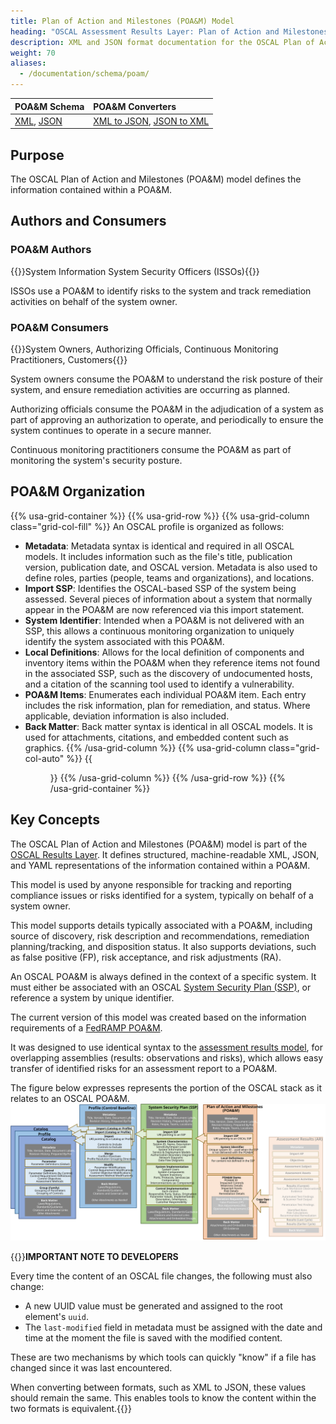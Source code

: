 ```yaml
---
title: Plan of Action and Milestones (POA&M) Model
heading: "OSCAL Assessment Results Layer: Plan of Action and Milestones (POA&M) Model"
description: XML and JSON format documentation for the OSCAL Plan of Action and Milestones (POA&M) model, which is part of the OSCAL Assessment Results layer. These formats model the findings of a periodic or continuous assessment.
weight: 70
aliases:
  - /documentation/schema/poam/
---
```


| POA&M Schema | POA&M Converters 
|:--- |:--- |
| [XML](https://raw.githubusercontent.com/usnistgov/OSCAL/master/xml/schema/oscal_poam_schema.xsd), [JSON](https://raw.githubusercontent.com/usnistgov/OSCAL/master/json/schema/oscal_poam_schema.json) | [XML to JSON](https://raw.githubusercontent.com/usnistgov/OSCAL/master/json/convert/oscal_poam_xml-to-json-converter.xsl), [JSON to XML](https://raw.githubusercontent.com/usnistgov/OSCAL/master/xml/convert/oscal_poam_json-to-xml-converter.xsl)

## Purpose

The OSCAL Plan of Action and Milestones (POA&M) model defines the information contained within a POA&M. 

## Authors and Consumers

### POA&M Authors

{{<callout>}}System Information System Security Officers (ISSOs){{</callout>}}

ISSOs use a POA&M to identify risks to the system and track remediation activities on behalf of the system owner.

### POA&M Consumers

{{<callout>}}System Owners, Authorizing Officials, Continuous Monitoring Practitioners, Customers{{</callout>}}

System owners consume the POA&M to understand the risk posture of their system, and ensure remediation activities are occurring as planned.

Authorizing officials consume the POA&M in the adjudication of a system as part of approving an authorization to operate, and periodically to ensure the system continues to operate in a secure manner.

Continuous monitoring practitioners consume the POA&M as part of monitoring the system's security posture.

##  POA&M Organization

{{% usa-grid-container %}}
{{% usa-grid-row %}}
{{% usa-grid-column class="grid-col-fill" %}}
An OSCAL profile is organized as follows:
- **Metadata**: Metadata syntax is identical and required in all OSCAL models. It includes information such as the file's title, publication version, publication date, and OSCAL version. Metadata is also used to define roles, parties (people, teams and organizations), and locations.
- **Import SSP**: Identifies the OSCAL-based SSP of the system being assessed. Several pieces of information about a system that normally appear in the POA&M are now referenced via this import statement.
- **System Identifier**: Intended when a POA&M is not delivered with an SSP, this allows a continuous monitoring organization to uniquely identify the system associated with this POA&M.
- **Local Definitions**: Allows for the local definition of components and inventory items within the POA&M when they reference items not found in the associated SSP, such as the discovery of undocumented hosts, and a citation of the scanning tool used to identify a vulnerability.
- **POA&M Items**: Enumerates each individual POA&M item. Each entry includes the risk information, plan for remediation, and status. Where applicable, deviation information is also included.
- **Back Matter**: Back matter syntax is identical in all OSCAL models. It is used for attachments, citations, and embedded content such as graphics.
{{% /usa-grid-column %}}
{{% usa-grid-column class="grid-col-auto" %}}
{{<figure src="poam-model.svg" alt="A diagram of the plan of actions and milestones model. As described in the text, within the larger plan of actions and milestones model box, it shows a metadata at the top, followed by an import SSP box, objectives box, assessment subject box, assessment assets box, assessment activities box, and finally a back matter box." class="maxw-full margin-top-0">}}
{{% /usa-grid-column %}}
{{% /usa-grid-row %}}
{{% /usa-grid-container %}}

## Key Concepts

The OSCAL Plan of Action and Milestones (POA&M) model is part of the [OSCAL Results Layer](/documentation/schema/assessment-results-layer/). It defines structured, machine-readable XML, JSON, and YAML representations of the information contained within a POA&M. 

This model is used by anyone responsible for tracking and reporting compliance issues or risks identified for a system, typically on behalf of a system owner. 

This model supports details typically associated with a POA&M, including source of discovery, risk description and recommendations, remediation planning/tracking, and disposition status. It also supports deviations, such as false positive (FP), risk acceptance, and risk adjustments (RA).

An OSCAL POA&M is always defined in the context of a specific system. It must either be associated with an OSCAL [System Security Plan (SSP)](/documentation/schema/implementation-layer/ssp/), or reference a system by unique identifier.

The current version of this model was created based on the information requirements of a [FedRAMP POA&M](https://www.fedramp.gov/assets/resources/templates/FedRAMP-POAM-Template.xlsm).

It was designed to use identical syntax to the [assessment results model](/documentation/schema/assessment-results-layer/assessment-results/), for overlapping assemblies (results: observations and risks), which allows easy transfer of identified risks for an assessment report to a POA&M. 

The figure below expresses represents the portion of the OSCAL stack as it relates to an OSCAL POA&M.
![A diagram representing the OSCAL stack from a system security plan's perspective.](OSCAL-stack-POAM.svg)

{{<callout>}}**IMPORTANT NOTE TO DEVELOPERS**

Every time the content of an OSCAL file changes, the following must also change:
- A new UUID value must be generated and assigned to the root element's `uuid`.
- The `last-modified` field in metadata must be assigned with the date and time at the moment the file is saved with the modified content.

These are two mechanisms by which tools can quickly "know" if a file has changed since it was last encountered.

When converting between formats, such as XML to JSON, these values should remain the same. This enables tools to know the content within the two formats is equivalent.{{</callout>}}
